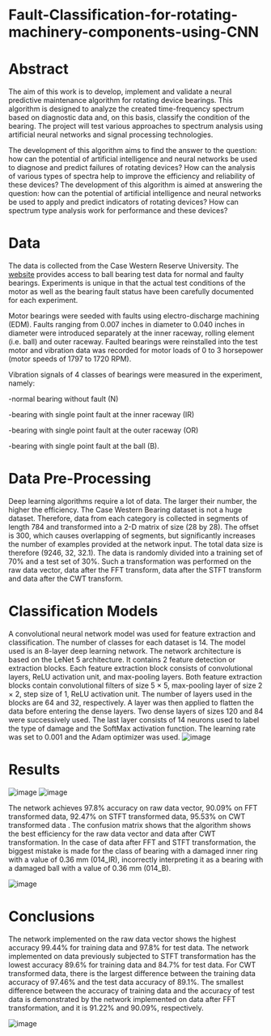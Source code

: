 # Fault-Classification-for-rotating-machinery-components-using-CNN
# Abstract 

The aim of this work is to develop, implement and validate a neural predictive maintenance algorithm for rotating device bearings. This algorithm is designed to analyze the created time-frequency spectrum based on diagnostic data and, on this basis, classify the condition of the bearing. The project will test various approaches to spectrum analysis using artificial neural networks and signal processing technologies.

The development of this algorithm aims to find the answer to the question: how can the potential of artificial intelligence and neural networks be used to diagnose and predict failures of rotating devices? How can the analysis of various types of spectra help to improve the efficiency and reliability of these devices? The development of this algorithm is aimed at answering the question: how can the potential of artificial intelligence and neural networks be used to apply and predict indicators of rotating devices? How can spectrum type analysis work for performance and these devices?

# Data

The data is collected from the Case Western Reserve University. The [website](https://engineering.case.edu/bearingdatacenter)
provides access to ball bearing test data for normal and faulty bearings.  Experiments is unique in that the actual test conditions of the motor as well as the bearing fault status have been carefully documented for each experiment.

Motor bearings were seeded with faults using electro-discharge machining (EDM). Faults ranging from 0.007 inches in diameter to 0.040 inches in diameter were introduced separately at the inner raceway, rolling element (i.e. ball) and outer raceway. Faulted bearings were reinstalled into the test motor and vibration data was recorded for motor loads of 0 to 3 horsepower (motor speeds of 1797 to 1720 RPM).

Vibration signals of 4 classes of bearings were measured in the experiment, namely:

-normal bearing without fault (N)

-bearing with single point fault at the inner raceway (IR)

-bearing with single point fault at the outer raceway (OR)

-bearing with single point fault at the ball (B).

# Data Pre-Processing

Deep learning algorithms require a lot of data. The larger their number, the higher the efficiency. The Case Western Bearing dataset is not a huge dataset. Therefore, data from each category is collected in segments of length 784 and transformed into a 2-D matrix of size (28 by 28). The offset is 300, which causes overlapping of segments, but significantly increases the number of examples provided at the network input. The total data size is therefore (9246, 32, 32.1). The data is randomly divided into a training set of 70% and a test set of 30%. Such a transformation was performed on the raw data vector, data after the FFT transform, data after the STFT transform and data after the CWT transform.

# Classification Models

A convolutional neural network model was used for feature extraction and classification. The number of classes for each dataset is 14. The model used is an 8-layer deep learning network. The network architecture is based on the LeNet 5 architecture. It contains 2 feature detection or extraction blocks. Each feature extraction block consists of convolutional layers, ReLU activation unit, and max-pooling layers. Both feature extraction blocks contain convolutional filters of size 5 × 5, max-pooling layer of size 2 × 2, step size of 1, ReLU activation unit. The number of layers used in the blocks are 64 and 32, respectively. A layer was then applied to flatten the data before entering the dense layers. Two dense layers of sizes 120 and 84 were successively used. The last layer consists of 14 neurons used to label the type of damage and the SoftMax activation function. The learning rate was set to 0.001 and the Adam optimizer was used.
![image](https://github.com/justyna1919/Fault-Classification-for-rotating-machinery-components-using-CNN/assets/118431395/58293162-afa6-4dfb-846f-f09dd14533fe)

# Results

![image](https://github.com/justyna1919/Fault-Classification-for-rotating-machinery-components-using-CNN/assets/118431395/28df9990-b87e-4fb6-867b-57d627a7addb)
![image](https://github.com/justyna1919/Fault-Classification-for-rotating-machinery-components-using-CNN/assets/118431395/600803b3-6546-4571-9f7e-b2442f1d1457)

The network achieves 97.8% accuracy on raw data vector, 90.09% on FFT transformed data, 92.47% on STFT transformed data, 95.53% on CWT transformed data . The confusion matrix shows that the algorithm shows the best efficiency for the raw data vector and data after CWT transformation. In the case of data after FFT and STFT transformation, the biggest mistake is made for the class of bearing with a damaged inner ring with a value of 0.36 mm (014_IR), incorrectly interpreting it as a bearing with a damaged ball with a value of 0.36 mm (014_B).

![image](https://github.com/justyna1919/Fault-Classification-for-rotating-machinery-components-using-CNN/assets/118431395/c7940ed3-a4b1-4b6a-8002-c31f25784f30)

# Conclusions 

The network implemented on the raw data vector shows the highest accuracy 99.44% for training data and 97.8% for test data. The network implemented on data previously subjected to STFT transformation has the lowest accuracy 89.6% for training data and 84.7% for test data. For CWT transformed data, there is the largest difference between the training data accuracy of 97.46% and the test data accuracy of 89.1%. The smallest difference between the accuracy of training data and the accuracy of test data is demonstrated by the network implemented on data after FFT transformation, and it is 91.22% and 90.09%, respectively.

![image](https://github.com/justyna1919/Fault-Classification-for-rotating-machinery-components-using-CNN/assets/118431395/36e5d673-e6c4-4833-8a01-2e323ded7ac0)
